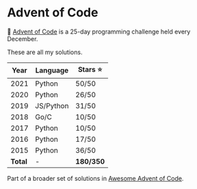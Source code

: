 # Advent of Code

🎅 [Advent of Code](http://adventofcode.com/) is a 25-day programming challenge held every December. 

These are all my solutions.

| Year      | Language |  Stars ⭐ |
| ----------- | ----------- | ----------- |
| 2021 | Python | 50/50       |
| 2020 | Python | 26/50        | 
| 2019 | JS/Python |  31/50        |
| 2018 | Go/C | 10/50 
| 2017 | Python | 10/50        | 
| 2016 | Python | 17/50        |
| 2015 | Python | 36/50        | 
| **Total** | - | **180/350** |

Part of a broader set of solutions in [Awesome Advent of Code](https://github.com/Bogdanp/awesome-advent-of-code#python).
